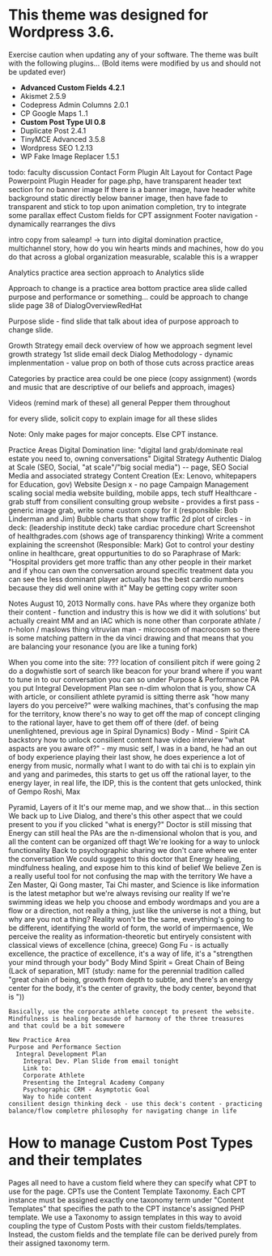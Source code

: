 This theme was designed for Wordpress 3.6.
======
Exercise caution when updating any of your software.
The theme was built with the following plugins...
(Bold items were modified by us and should not be updated ever)
* __Advanced Custom Fields 4.2.1__
* Akismet 2.5.9
* Codepress Admin Columns 2.0.1
* CP Google Maps 1..1
* __Custom Post Type UI 0.8__
* Duplicate Post 2.4.1
* TinyMCE Advanced 3.5.8
* Wordpress SEO 1.2.13
* WP Fake Image Replacer 1.5.1

todo: faculty discussion
Contact Form Plugin
Alt Layout for Contact Page
Powerpoint Plugin
Header for page.php, have transparent header text section for no banner image
If there is a banner image, have header white background static directly below banner image, then have fade to transparent
and stick to top upon animation completion, try to integrate some parallax effect
Custom fields for CPT assignment
Footer navigation - dynamically rearranges the divs

intro copy from saleamp!
-> turn into digital domination practice, multichannel story, how do you win hearts minds and machines, how do you do that across a global organization
measurable, scalable
this is a wrapper

Analytics practice area section
  approach to Analytics slide

Approach to change is a practice area
bottom practice area slide called purpose and performance or something... could be approach to change slide page 38 of DialogOverviewRedHat

Purpose slide - find slide that talk about idea of purpose
approach to change slide.

Growth Strategy
email deck overview of how we approach segment level growth strategy
1st slide email deck
Dialog Methodology - dynamic implenmentation - value prop on both of those
cuts across practice areas

Categories by practice area could be one piece (copy assignment) {words and music that are descriptive of our beliefs and approach, images}

Videos (remind mark of these) all general
  Pepper them throughout

for every slide, solicit copy to explain image for all these slides

Note: Only make pages for major concepts.
Else CPT instance.

Practice Areas
  Digital Domination
    line: "digital land grab/dominate real estate you need to, owning conversations"
    Digital Strategy
    Authentic Dialog at Scale (SEO, Social, "at scale"/"big social media") -- page, 
      SEO
      Social Media and associated strategy
      Content Creation (Ex: Lenovo, whitepapers for Education, gov)
      Website Design x - no page
      Campaign Management
      scaling social media
      website building, mobile apps, tech stuff
  Healthcare - grab stuff from consilient consulting group website - provides a first pass - generic image grab, write some custom copy for it (responsible: Bob Linderman and Jim)
    Bubble charts that show traffic
    2d plot of circles - in deck: (leadership institute deck)
      take cardiac procedure chart
    Screenshot of healthgrades.com (shows age of transparency thinking)
      Write a comment explaining the screenshot (Responsible: Mark)
        Got to control your destiny online in healthcare, great oppurtunities to do so
        Paraphrase of Mark: "Hospital providers get more traffic than any other people in their market and if yhou can own the conversation around specific treatment data you can see the less dominant player actually has the best cardio numbers because they did well onine with it"
May be getting copy writer soon


Notes August 10, 2013
Normally cons. have PAs where they organize both their content - function and industry
this is how we did it with solutions'
but actually creaint MM and an IAC which is none other than corporate athlate / n-holon / maslows thing 
vitruvian man - microcosm of macrocosm
  so there is some matching pattern in the da vinci drawing and that means that you are balancing your resonance (you are like a tuning fork)

When you come into the site:
  ??? location of consilient pitch
  if were going 2 do a dogwhistle sort of search like beacon for your brand where if you want to tune in to our conversation you can
  so under Purpose & Performance PA you put Integral Development Plan
  see n-dim wholon that is you, show CA with article, or consilient athlete
  pyramid is sitting therre
  ask "how many layers do you perceive?"
  were walking machines, that's confusing the map for the territory, know there's no way to get off the map of concept
  clinging to the rational layer, have to get them off of there (def. of being unenlightened, previous age in Spiral Dynamics)
  Body - Mind - Spirit CA backstory
    how to unlock consilient content
      have video interview "what aspacts are you aware of?" - my music self, I was in a band, he had an out of body experience playing their last show, he does experience a lot of energy from music, normally what I want to do with tai chi is to explain yin and yang and parimedes, this starts to get us off the rational layer, to the energy layer, in real life, the IDP, this is the content that gets unlocked, think of Gempo Roshi, Max

  Pyramid, Layers of it
  It's our meme map, and we show that... in this section
  We back up to Live Dialog, and there's this other aspect that we could present to you if you clicked "what is energy?"
  Doctor is still missing that Energy can still heal
  the PAs are the n-dimensional wholon that is you, and all the content can be organized off thagt
    We're looking for a way to unlock functionality
    Back to psychographic sharing we don't care where we enter the conversation
    We could suggest to this doctor that Energy healing, mindfulness healing, and expose him to this kind of belief
    We believe Zen is a really useful tool for not confusing the map with the territory
    We have a Zen Master, Qi Gong master, Tai Chi master, and 
    Science is like information is the latest metaphor but we're always revising our reality
    If we're swimming ideas we help you choose and embody wordmaps and you are a flow or a direction, not really a thing, just like the universe is not a thing, but why are you not a thing?
    Reality won't be the same, everything's going to be different, identifying the world of form, the world of impermaence, 
    We perceive the reality as information-theoretic but entiryely consistent with classical views of excellence (china, greece)
    Gong Fu - is actually excellence, the practice of excellence, it's a way of life, it's a "strengthen your mind through your body"
    Body Mind Spirit = Great Chain of Being (Lack of separation, MIT (study: name for the perennial tradition called "great chain of being, growth from depth to subtle, and there's an energy center for the body, it's the center of gravity, the body center, beyond that is "))

    Basically, use the corporate athlete concept to present the website.
    Mindfulness is healing becausde of harmony of the three treasures 
    and that could be a bit somewere

    New Practice Area
    Purpose and Performance Section
      Integral Development Plan
        Integral Dev. Plan Slide from email tonight
        Link to:
        Corporate Athlete
        Presenting the Integral Academy Company
        Psychographic CRM - Asymptotic Goal
        Way to hide content
    consilient design thinking deck - use this deck's content - practicing balance/flow completre philosophy for navigating change in life

How to manage Custom Post Types and their templates
====

Pages all need to have a custom field where they can specify what CPT to use for the page.
CPTs use the Content Template Taxonomy. Each CPT instance must be assigned exactly one taxonomy term under "Content Templates" that specifies the path to the CPT instance's assigned PHP template.
We use a Taxonomy to assign templates in this way to avoid coupling the type of Custom Posts with their custom fields/templates.
Instead, the custom fields and the template file can be derived purely from their assigned taxonomy term.